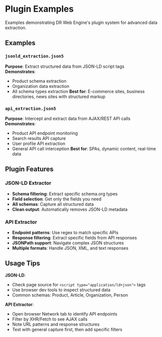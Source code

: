 # Plugin Examples

Examples demonstrating DR Web Engine's plugin system for advanced data extraction.

## Examples

### `jsonld_extraction.json5`
**Purpose**: Extract structured data from JSON-LD script tags  
**Demonstrates**: 
- Product schema extraction
- Organization data extraction  
- All schema types extraction
**Best for**: E-commerce sites, business directories, news sites with structured markup

### `api_extraction.json5`
**Purpose**: Intercept and extract data from AJAX/REST API calls  
**Demonstrates**:
- Product API endpoint monitoring
- Search results API capture
- User profile API extraction
- General API call interception
**Best for**: SPAs, dynamic content, real-time data

## Plugin Features

### JSON-LD Extractor
- **Schema filtering**: Extract specific schema.org types
- **Field selection**: Get only the fields you need
- **All schemas**: Capture all structured data
- **Clean output**: Automatically removes JSON-LD metadata

### API Extractor  
- **Endpoint patterns**: Use regex to match specific APIs
- **Response filtering**: Extract specific fields from API responses
- **JSONPath support**: Navigate complex JSON structures
- **Multiple formats**: Handle JSON, XML, and text responses

## Usage Tips

**JSON-LD**:
- Check page source for `<script type="application/ld+json">` tags
- Use browser dev tools to inspect structured data
- Common schemas: Product, Article, Organization, Person

**API Extractor**:
- Open browser Network tab to identify API endpoints
- Filter by XHR/Fetch to see AJAX calls
- Note URL patterns and response structures
- Test with general capture first, then add specific filters